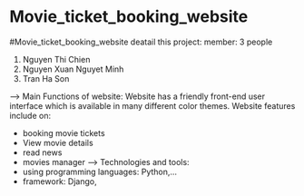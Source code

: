 # Movie_ticket_booking_website
 #Movie_ticket_booking_website
 deatail this project: 
 member: 3 people
 1. Nguyen Thi Chien
 2. Nguyen Xuan Nguyet Minh
 3. Tran Ha Son
 
 --> Main Functions of website:
 Website has a friendly front-end user interface which is available in many different color themes. Website features include on:
 - booking movie tickets
 - View movie details
 - read news
 - movies manager
 --> Technologies and tools:
 - using programming languages: Python,...
 - framework: Django,
